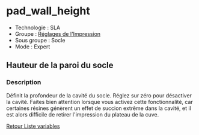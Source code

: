 # pad_wall_height

* Technologie : SLA
* Groupe : [Réglages de l'Impression](../sla_printer/sla_parameters.md)
* Sous groupe : Socle
* Mode : Expert

## Hauteur de la paroi du socle

### Description

Définit la profondeur de la cavité du socle. Réglez sur zéro pour désactiver la cavité.
Faites bien attention lorsque vous activez cette fonctionnalité, car certaines résines génèrent un effet de succion extrême dans la cavité, et il est alors difficile de retirer l'impression du plateau de la cuve.

[Retour Liste variables](variable_list.md)
